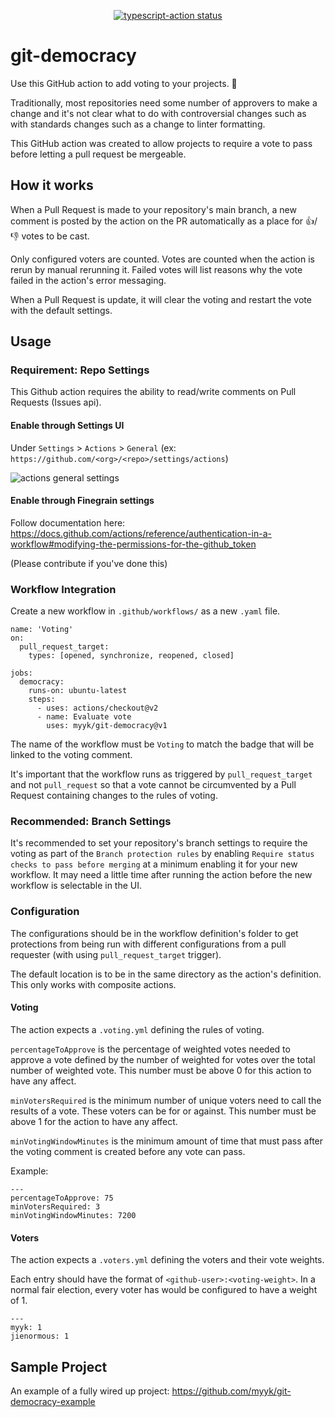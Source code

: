 <p align="center">
  <a href="https://github.com/actions/typescript-action/actions"><img alt="typescript-action status" src="https://github.com/actions/typescript-action/workflows/build-test/badge.svg"></a>
</p>

# git-democracy

Use this GitHub action to add voting to your projects. :rocket:

Traditionally, most repositories need some number of approvers to make a change
and it's not clear what to do with controversial changes such as with standards
changes such as a change to linter formatting.

This GitHub action was created to allow projects to require a vote to pass
before letting a pull request be mergeable.

## How it works

When a Pull Request is made to your repository's main branch, a new comment is
posted by the action on the PR automatically as a place for :thumbsup:/
:thumbsdown: votes to be cast.

Only configured voters are counted. Votes are counted when the action is rerun
by manual rerunning it. Failed votes will list reasons why the vote failed in
the action's error messaging.

When a Pull Request is update, it will clear the voting and restart the vote
with the default settings.

## Usage

### Requirement: Repo Settings

This Github action requires the ability to read/write comments on Pull Requests (Issues api).

#### Enable through Settings UI

Under `Settings` > `Actions` > `General` (ex: `https://github.com/<org>/<repo>/settings/actions`)

![actions general settings](https://user-images.githubusercontent.com/1266923/235630498-3e920bb8-a9bc-4e4e-bf7d-a4f6d97985f2.png "Settings to change")

#### Enable through Finegrain settings

Follow documentation here: https://docs.github.com/actions/reference/authentication-in-a-workflow#modifying-the-permissions-for-the-github_token

(Please contribute if you've done this)

### Workflow Integration

Create a new workflow in `.github/workflows/` as a new `.yaml` file.

```
name: 'Voting'
on:
  pull_request_target:
    types: [opened, synchronize, reopened, closed]

jobs:
  democracy:
    runs-on: ubuntu-latest
    steps:
      - uses: actions/checkout@v2
      - name: Evaluate vote
        uses: myyk/git-democracy@v1
```

The name of the workflow must be `Voting` to match the badge that will be
linked to the voting comment.

It's important that the workflow runs as triggered by `pull_request_target` and
not `pull_request` so that a vote cannot be circumvented by a Pull Request
containing changes to the rules of voting.

### Recommended: Branch Settings

It's recommended to set your repository's branch settings to require the voting
as part of the `Branch protection rules` by enabling
`Require status checks to pass before merging` at a minimum enabling it for your
new workflow. It may need a little time after running the action before the
new workflow is selectable in the UI.

### Configuration

The configurations should be in the workflow definition's folder to get protections from being run with different configurations from a pull requester (with using `pull_request_target` trigger).

The default location is to be in the same directory as the action's definition. This only works with composite actions.

#### Voting

The action expects a `.voting.yml` defining the rules of voting.

`percentageToApprove` is the percentage of weighted votes needed to approve a
vote defined by the number of weighted for votes over the total number of
weighted vote. This number must be above 0 for this action to have any affect.

`minVotersRequired` is the minimum number of unique voters need to call the
results of a vote. These voters can be for or against. This number must be above
1 for the action to have any affect.

`minVotingWindowMinutes` is the minimum amount of time that must pass after the voting comment is created before any vote can pass.

Example:
```
---
percentageToApprove: 75
minVotersRequired: 3
minVotingWindowMinutes: 7200
```

#### Voters

The action expects a `.voters.yml` defining the voters and their vote weights.

Each entry should have the format of `<github-user>:<voting-weight>`. In a
normal fair election, every voter has would be configured to have a weight of 1.

```
---
myyk: 1
jienormous: 1
```

## Sample Project

An example of a fully wired up project: https://github.com/myyk/git-democracy-example
